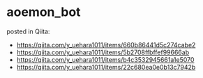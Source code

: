 # aoemon_bot
posted in Qiita:
- https://qiita.com/y_uehara1011/items/660b86441d5c274cabe2
- https://qiita.com/y_uehara1011/items/5b2708ffbffef99666ab
- https://qiita.com/y_uehara1011/items/b4c3532945661a1e5070
- https://qiita.com/y_uehara1011/items/22c680ea0e0b13c7942b

